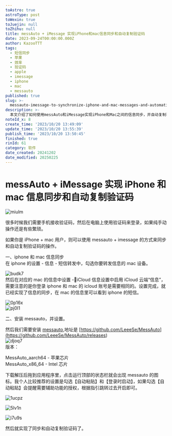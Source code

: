 ```yaml
---
toAstro: true
astroType: post
toWexin: true
toJuejin: null
toZhihu: null
title: messAuto + iMessage 实现iPhone和mac信息同步和自动复制验证码
date: 2023-09-24T00:00:00.000Z
author: KazooTTT
tags:
  - 短信同步
  - 苹果
  - 效率
  - 验证码
  - apple
  - imessage
  - iphone
  - mac
  - messauto
published: true
slug: >-
  messauto-imessage-to-synchronize-iphone-and-mac-messages-and-automatically-copy-captchagraphic-bed-edition
description: >-
  本文介绍了如何使用messAuto和iMessage实现iPhone和Mac之间的信息同步，并自动复制验证码。首先，在iPhone的设置中启用短信转发到Mac，并在Mac上启用iCloud信息同步。接着，安装messAuto应用程序，并设置自动粘贴和登录时启动功能，以实现验证码的自动复制。这一过程简化了在不同设备间传递验证码的操作，提高了使用效率。
noteId_x: 8
create_time: '2023/10/20 13:49:09'
update_time: '2023/10/20 13:55:39'
publish_time: '2023/10/20 13:50:45'
finished: true
rinId: 61
category: 软件
date_created: 20241202
date_modified: 20250225
---
```


# messAuto + iMessage 实现 iPhone 和 mac 信息同步和自动复制验证码

![miulm](<https://pictures.kazoottt.top/2024/01/20240119-4bb8c89272c9863bfb0aa6e2030850f5.webp>)

很多时候我们需要手机接收验证码，然后在电脑上使用验证码来登录，如果纯手动操作还是有些繁琐。

如果你是 iPhone + mac 用户，则可以使用 messauto + imessage 的方式来同步和自动复制验证码的操作。

一、iphone 和 mac 信息同步  
在 iphone 的设置 - 信息 - 短信转发中，勾选你要转发信息的 mac 设备。

![budk7](<https://pictures.kazoottt.top/2024/01/20240119-bfea1be1a394860ac21d1ec20a879065.webp>)  
然后在对应的 mac 的信息中设置 -iCloud 信息设置中启用 iCloud 云端“信息”，需要注意的是你登录 iphone 和 mac 的 icloud 账号是需要相同的。设置完成，就已经实现了信息的同步，在 mac 的信息里可以看到 iphone 的短信。

![0p16x](<https://pictures.kazoottt.top/2024/01/20240119-a64ff82a345fab5bf64da2c34f925158.webp>)  
![pj0l1](<https://pictures.kazoottt.top/2024/01/20240119-7e26031c5ed3b0ca8f1b26ab170e1207.webp>)

二、安装 messauto，并设置。

然后我们需要安装 [messauto](<https://github.com/LeeeSe/MessAuto>),地址是 [https://github.com/LeeeSe/MessAuto](<https://github.com/LeeeSe/MessAuto/releases>)  
![djoq7](<https://pictures.kazoottt.top/2024/01/20240119-721babc141ee23a2300868bbd701179c.webp>)  
版本：

MessAuto_aarch64 - 苹果芯片  
MessAuto_x86_64 - Intel 芯片

下载解压后拖到应用程序里，点击运行顶部的状态栏就会出现 messauto 的图标。我个人比较推荐的设置是勾选【自动粘贴】和【登录时启动】，如果勾选【自动粘贴】会提醒需要辅助功能的授权，根据指引跳转过去开启即可。

![1ucpz](<https://pictures.kazoottt.top/2024/01/20240119-9c5f093d1e3b8cf22ceaf76a571934cf.webp>)

![5lv1n](<https://pictures.kazoottt.top/2024/01/20240119-4cee2f123c685983258b5a8e3a77e1d4.webp>)

![i7u9s](<https://pictures.kazoottt.top/2024/01/20240119-600df9cf2f1f2e83fac30b3b6ea4dc98.webp>)

然后就实现了同步和自动复制验证码了。
